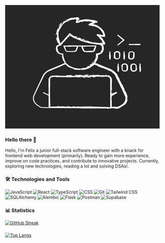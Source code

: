 <img src="./avatar.jpg" alt="normal avatar" width="500" height="400">

### Hello there 👋

Hello, I'm Felix a junior full-stack software engineer with a knack for frontend web development (primarily). Ready to gain more experience, improve on code practices, and contribute to innovative projects. Currently, exploring new technologies, reading a lot and solving DSAs!. 

### 🛠️ Technologies and Tools

![JavaScript](https://img.shields.io/badge/JavaScript-F7DF1E?style=flat-square&logo=javascript&logoColor=black)
![React](https://img.shields.io/badge/React-61DAFB?style=flat-square&logo=react&logoColor=white)
![TypeScript](https://badges.frapsoft.com/typescript/love/typescript.png?v=101)
![CSS](https://img.shields.io/badge/CSS-1572B6?style=flat-square&logo=css3&logoColor=white)
![Git](https://img.shields.io/badge/Git-F05032?style=flat-square&logo=git&logoColor=white)
![Tailwind CSS](https://img.shields.io/badge/Tailwind%20CSS-38B2AC?style=flat-square&logo=tailwind-css&logoColor=white)
![SQLAlchemy](https://img.shields.io/badge/SQLAlchemy-306998?style=flat-square&logo=sqlalchemy&logoColor=white)
![Alembic](https://img.shields.io/badge/Alembic-4EAF57?style=flat-square&logo=alembic&logoColor=white)
![Flask](https://img.shields.io/badge/Flask-000000?style=flat-square&logo=flask&logoColor=white)
![Postman](https://img.shields.io/badge/Postman-View%20Collection-blue?logo=postman)
![Supabase](https://shields.io/badge/supabase-black?logo=supabase&style=for-the-badge)

### 📊 Statistics

[![GitHub Streak](http://github-readme-streak-stats.herokuapp.com?user=felix-okeyo&theme=dark&background=000000)](https://git.io/streak-stats)

### 
[![Top Langs](https://github-readme-stats.vercel.app/api/top-langs/?username=felix-okeyo&layout=compact&theme=vision-friendly-dark)](https://github.com/anuraghazra/github-readme-stats)
